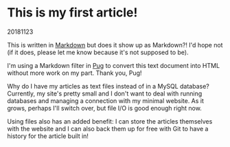 # This is my first article!
20181123

This is written in [Markdown](https://daringfireball.net/projects/markdown/) but does it show up as Markdown?! I'd hope not (if it does, please let me know because it's not supposed to be).

I'm using a Markdown filter in [Pug](https://pugjs.org/api/getting-started.html) to convert this text document into HTML without more work on my part. Thank you, Pug!

Why do I have my articles as text files instead of in a MySQL database? Currently, my site's pretty small and I don't want to deal with running databases and managing a connection with my minimal website. As it grows, perhaps I'll switch over, but file I/O is good enough right now.

Using files also has an added benefit: I can store the articles themselves with the website and I can also back them up for free with Git to have a history for the article built in!
